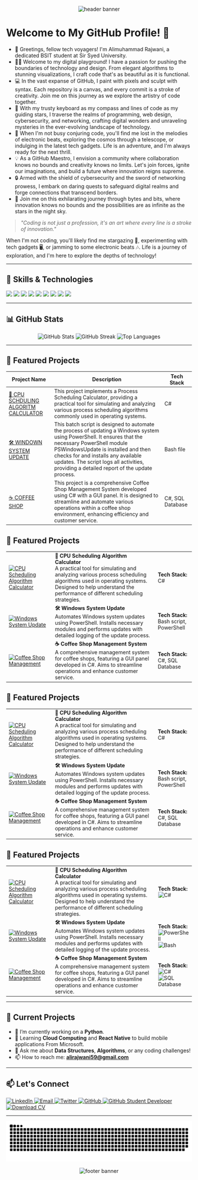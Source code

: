 <!-- Header Banner -->
<p align="center">
  <img src="https://capsule-render.vercel.app/api?type=waving&color=gradient&height=100&section=header&text=Hey!%20I%20am%20Alimuhammad%20Rajwani!%20&fontSize=30&fontColor=ffffff&animation=fadeIn" alt="header banner" />
</p>

<!-- Introduction Section -->
# Welcome to My GitHub Profile! 👋

- 👋 Greetings, fellow tech voyagers! I'm Alimuhammad Rajwani, a dedicated BSIT student at Sir Syed University.
- 👨‍💻 Welcome to my digital playground! I have a passion for pushing the boundaries of technology and design. From elegant algorithms to stunning visualizations, I craft code that's as beautiful as it is functional.
- 💻 In the vast expanse of GitHub, I paint with pixels and sculpt with syntax. Each repository is a canvas, and every commit is a stroke of creativity. Join me on this journey as we explore the artistry of code together.
- 🚀 With my trusty keyboard as my compass and lines of code as my guiding stars, I traverse the realms of programming, web design, cybersecurity, and networking, crafting digital wonders and unraveling mysteries in the ever-evolving landscape of technology.
- 🌌 When I'm not busy conjuring code, you'll find me lost in the melodies of electronic beats, exploring the cosmos through a telescope, or indulging in the latest tech gadgets. Life is an adventure, and I'm always ready for the next thrill.
- 💡 As a GitHub Maestro, I envision a community where collaboration knows no bounds and creativity knows no limits. Let's join forces, ignite our imaginations, and build a future where innovation reigns supreme.
- 🔒 Armed with the shield of cybersecurity and the sword of networking prowess, I embark on daring quests to safeguard digital realms and forge connections that transcend borders.
- 🌟 Join me on this exhilarating journey through bytes and bits, where innovation knows no bounds and the possibilities are as infinite as the stars in the night sky.

> *"Coding is not just a profession, it's an art where every line is a stroke of innovation."*

When I'm not coding, you'll likely find me stargazing 🌌, experimenting with tech gadgets 🖥️, or jamming to some electronic beats 🎶. Life is a journey of exploration, and I'm here to explore the depths of technology!

---

## 🚀 Skills & Technologies

<div>
  <img src="https://img.shields.io/badge/Code-C%2B%2B-00599C?style=for-the-badge&logo=c%2B%2B&logoColor=white" />
  <img src="https://img.shields.io/badge/Code-Python-3776AB?style=for-the-badge&logo=python&logoColor=white" />
  <img src="https://img.shields.io/badge/Code-CSharp-239120?style=for-the-badge&logo=c-sharp&logoColor=white" />
  <img src="https://img.shields.io/badge/Web-HTML5-E34F26?style=for-the-badge&logo=html5&logoColor=white" />
  <img src="https://img.shields.io/badge/Web-CSS3-1572B6?style=for-the-badge&logo=css3&logoColor=white" />
  <img src="https://img.shields.io/badge/Web-JavaScript-F7DF1E?style=for-the-badge&logo=javascript&logoColor=black" />
  <img src="https://img.shields.io/badge/Database-SQL-4479A1?style=for-the-badge&logo=postgresql&logoColor=white" />
  <img src="https://img.shields.io/badge/Framework-React-61DAFB?style=for-the-badge&logo=react&logoColor=black" />
  <img src="https://img.shields.io/badge/Skills-Cybersecurity-ff4d4d?style=for-the-badge&logo=cybersecurity&logoColor=white" />
</div>

---

## 📊 GitHub Stats

<!-- GitHub Stats -->
<div align="center">
  <img src="https://github-readme-stats.vercel.app/api?username=ALIMUHAMMAD-RAJWANI&show_icons=true&theme=radical" alt="GitHub Stats" height="180em" style="max-width: 100%; height: auto;" />
  <img src="https://github-readme-streak-stats.herokuapp.com/?user=ALIMUHAMMAD-RAJWANI&theme=radical" alt="GitHub Streak" height="180em" style="max-width: 100%; height: auto;" />
  <img src="https://github-readme-stats.vercel.app/api/top-langs/?username=ALIMUHAMMAD-RAJWANI&layout=compact&theme=radical" alt="Top Languages" height="180em" style="max-width: 100%; height: auto;" />
</div>

---

## 🌟 Featured Projects

| **Project Name**      | **Description**                                   | **Tech Stack**           |
|-----------------------|---------------------------------------------------|--------------------------|
| [🚀 CPU SCHDULING ALGORITM CALCULATOR](https://github.com/AliMuhammad-Rajwani/Cpu-Schduling-Algorithm-Calculator.git) | This project implements a Process Scheduling Calculator, providing a practical tool for simulating and analyzing various process scheduling algorithms commonly used in operating systems. | C# |
| [🛠️ WINDOWN SYSTEM UPDATE](https://github.com/AliMuhammad-Rajwani/Window-System-Update.git) | This batch script is designed to automate the process of updating a Windows system using PowerShell. It ensures that the necessary PowerShell module PSWindowsUpdate is installed and then checks for and installs any available updates. The script logs all activities, providing a detailed report of the update process. | Bash file |
| [☕ COFFEE SHOP](https://github.com/AliMuhammad-Rajwani/Coffee_Shop.git) | This project is a comprehensive Coffee Shop Management System developed using C# with a GUI panel. It is designed to streamline and automate various operations within a coffee shop environment, enhancing efficiency and customer service. | C#, SQL Database |












## 🌟 Featured Projects

<table>
  <tr>
    <td>
      <a href="https://github.com/AliMuhammad-Rajwani/Cpu-Schduling-Algorithm-Calculator.git">
        <img src="https://img.shields.io/badge/Project-CPU%20Scheduling%20Algorithm%20Calculator-blue?style=for-the-badge&logo=windows&logoColor=white" alt="CPU Scheduling Algorithm Calculator" />
      </a>
    </td>
    <td>
      <strong>🚀 CPU Scheduling Algorithm Calculator</strong><br />
      A practical tool for simulating and analyzing various process scheduling algorithms used in operating systems. Designed to help understand the performance of different scheduling strategies.
    </td>
    <td>
      <strong>Tech Stack:</strong><br />
      C#
    </td>
  </tr>
  <tr>
    <td>
      <a href="https://github.com/AliMuhammad-Rajwani/Window-System-Update.git">
        <img src="https://img.shields.io/badge/Project-Windows%20System%20Update-blue?style=for-the-badge&logo=windows&logoColor=white" alt="Windows System Update" />
      </a>
    </td>
    <td>
      <strong>🛠️ Windows System Update</strong><br />
      Automates Windows system updates using PowerShell. Installs necessary modules and performs updates with detailed logging of the update process.
    </td>
    <td>
      <strong>Tech Stack:</strong><br />
      Bash script, PowerShell
    </td>
  </tr>
  <tr>
    <td>
      <a href="https://github.com/AliMuhammad-Rajwani/Coffee_Shop.git">
        <img src="https://img.shields.io/badge/Project-Coffee%20Shop%20Management-blue?style=for-the-badge&logo=coffee&logoColor=white" alt="Coffee Shop Management" />
      </a>
    </td>
    <td>
      <strong>☕ Coffee Shop Management System</strong><br />
      A comprehensive management system for coffee shops, featuring a GUI panel developed in C#. Aims to streamline operations and enhance customer service.
    </td>
    <td>
      <strong>Tech Stack:</strong><br />
      C#, SQL Database
    </td>
  </tr>
</table>










## 🌟 Featured Projects

<table>
  <tr>
    <td>
      <a href="https://github.com/AliMuhammad-Rajwani/Cpu-Schduling-Algorithm-Calculator.git">
        <img src="https://img.shields.io/badge/Project-CPU%20Scheduling%20Algorithm%20Calculator-blue?style=for-the-badge&logo=c-sharp&logoColor=white&labelColor=00599C&logoWidth=30" alt="CPU Scheduling Algorithm Calculator" />
      </a>
    </td>
    <td>
      <strong>🚀 CPU Scheduling Algorithm Calculator</strong><br />
      A practical tool for simulating and analyzing various process scheduling algorithms used in operating systems. Designed to help understand the performance of different scheduling strategies.
    </td>
    <td>
      <strong>Tech Stack:</strong><br />
      C#
    </td>
  </tr>
  <tr>
    <td>
      <a href="https://github.com/AliMuhammad-Rajwani/Window-System-Update.git">
        <img src="https://img.shields.io/badge/Project-Windows%20System%20Update-blue?style=for-the-badge&logo=windows&logoColor=white&labelColor=00599C&logoWidth=30" alt="Windows System Update" />
      </a>
    </td>
    <td>
      <strong>🛠️ Windows System Update</strong><br />
      Automates Windows system updates using PowerShell. Installs necessary modules and performs updates with detailed logging of the update process.
    </td>
    <td>
      <strong>Tech Stack:</strong><br />
      Bash script, PowerShell
    </td>
  </tr>
  <tr>
    <td>
      <a href="https://github.com/AliMuhammad-Rajwani/Coffee_Shop.git">
        <img src="https://img.shields.io/badge/Project-Coffee%20Shop%20Management-blue?style=for-the-badge&logo=coffee&logoColor=white&labelColor=00599C&logoWidth=30" alt="Coffee Shop Management" />
      </a>
    </td>
    <td>
      <strong>☕ Coffee Shop Management System</strong><br />
      A comprehensive management system for coffee shops, featuring a GUI panel developed in C#. Aims to streamline operations and enhance customer service.
    </td>
    <td>
      <strong>Tech Stack:</strong><br />
      C#, SQL Database
    </td>
  </tr>
</table>






## 🌟 Featured Projects

<table>
  <tr>
    <td>
      <a href="https://github.com/AliMuhammad-Rajwani/Cpu-Schduling-Algorithm-Calculator.git">
        <img src="https://img.shields.io/badge/Project-CPU%20Scheduling%20Algorithm%20Calculator-004B87?style=flat-square&logo=c-sharp&logoColor=white" alt="CPU Scheduling Algorithm Calculator" />
      </a>
    </td>
    <td>
      <strong>🚀 CPU Scheduling Algorithm Calculator</strong><br />
      A practical tool for simulating and analyzing various process scheduling algorithms used in operating systems. Designed to help understand the performance of different scheduling strategies.
    </td>
    <td>
      <strong>Tech Stack:</strong><br />
      <img src="https://img.shields.io/badge/Language-C%23-239120?style=flat-square&logo=c-sharp&logoColor=white" alt="C#" />
    </td>
  </tr>
  <tr>
    <td>
      <a href="https://github.com/AliMuhammad-Rajwani/Window-System-Update.git">
        <img src="https://img.shields.io/badge/Project-Windows%20System%20Update-0078D4?style=flat-square&logo=windows&logoColor=white" alt="Windows System Update" />
      </a>
    </td>
    <td>
      <strong>🛠️ Windows System Update</strong><br />
      Automates Windows system updates using PowerShell. Installs necessary modules and performs updates with detailed logging of the update process.
    </td>
    <td>
      <strong>Tech Stack:</strong><br />
      <img src="https://img.shields.io/badge/Script-PowerShell-4B8BBE?style=flat-square&logo=powershell&logoColor=white" alt="PowerShell" />
      <img src="https://img.shields.io/badge/Script-Bash-4EAA25?style=flat-square&logo=bash&logoColor=white" alt="Bash" />
    </td>
  </tr>
  <tr>
    <td>
      <a href="https://github.com/AliMuhammad-Rajwani/Coffee_Shop.git">
        <img src="https://img.shields.io/badge/Project-Coffee%20Shop%20Management-6D2C91?style=flat-square&logo=coffee&logoColor=white" alt="Coffee Shop Management" />
      </a>
    </td>
    <td>
      <strong>☕ Coffee Shop Management System</strong><br />
      A comprehensive management system for coffee shops, featuring a GUI panel developed in C#. Aims to streamline operations and enhance customer service.
    </td>
    <td>
      <strong>Tech Stack:</strong><br />
      <img src="https://img.shields.io/badge/Language-C%23-239120?style=flat-square&logo=c-sharp&logoColor=white" alt="C#" />
      <img src="https://img.shields.io/badge/Database-SQL-003B57?style=flat-square&logo=postgresql&logoColor=white" alt="SQL Database" />
    </td>
  </tr>
</table>









---

## 🚧 Current Projects

- 🔭 I’m currently working on a **Python**.  
- 🌱 Learning **Cloud Computing** and **React Native** to build mobile applications From Microsoft.  
- 💬 Ask me about **Data Structures**, **Algorithms**, or any coding challenges!  
- 📫 How to reach me: **alirajwani59@gmail.com**

---

## 📫 Let's Connect

<div>
  <a href="https://www.linkedin.com/in/alimuhammadrajwani/">
    <img src="https://img.shields.io/badge/LinkedIn-0077B5?style=for-the-badge&logo=linkedin&logoColor=white" alt="LinkedIn" />
  </a>
  <a href="mailto: alirajwani59@gmail.com">
    <img src="https://img.shields.io/badge/Email-D14836?style=for-the-badge&logo=gmail&logoColor=white" alt="Email" />
  </a>
  <a href="https://twitter.com/alimuhammadraj">
    <img src="https://img.shields.io/badge/Twitter-1DA1F2?style=for-the-badge&logo=twitter&logoColor=white" alt="Twitter" />
  </a>
  <a href="https://github.com/ALIMUHAMMAD-RAJWANI">
    <img src="https://img.shields.io/badge/GitHub-181717?style=for-the-badge&logo=github&logoColor=white" alt="GitHub" />
  </a>
  <a href="https://education.github.com/experts">
    <img src="https://img.shields.io/badge/GitHub%20Student%20Developer-Student-1F8BFF?style=for-the-badge&logo=github&logoColor=white" alt="GitHub Student Developer" />
  </a>

<a href= "https://github.com/AliMuhammad-Rajwani/Cv.git" download>
  <img src="https://img.shields.io/badge/CV-Download%20Now-1E90FF?style=for-the-badge&logo=github&logoColor=white" alt="Download CV" />
</a>

</div>

---

<!-- GitHub Snake Animation -->
<div align="center">
  <img src="https://raw.githubusercontent.com/platane/snk/output/github-contribution-grid-snake.svg" alt="GitHub Contribution Snake Animation" />
</div>

<!-- Footer Banner -->
<p align="center">
  <img src="https://capsule-render.vercel.app/api?type=waving&color=gradient&height=100&section=footer" alt="footer banner" />
</p>
